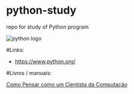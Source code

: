 # python-study
repo for study of Python program

![python logo](https://www.python.org/static/img/python-logo.png)

#Links:

* https://www.python.org/

#Livros / manuais:

[Como Pensar como um Cientista da Computação](https://panda.ime.usp.br/pensepy/static/pensepy/index.html)